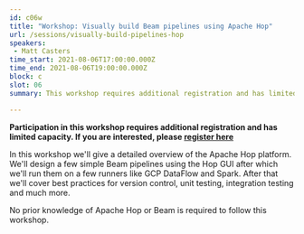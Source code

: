 ```yaml
---
id: c06w
title: "Workshop: Visually build Beam pipelines using Apache Hop"
url: /sessions/visually-build-pipelines-hop
speakers:
 - Matt Casters
time_start: 2021-08-06T17:00:00.000Z
time_end: 2021-08-06T19:00:00.000Z
block: c
slot: 06
summary: This workshop requires additional registration and has limited capacity. See details.

---
```



**Participation in this workshop requires additional registration and has limited capacity. If you are interested, please [register here](https://us02web.zoom.us/webinar/register/WN_-V78eZPIRpaud8cBQ46yow)**


In this workshop we'll give a detailed overview of the Apache Hop platform.  We'll design a few simple Beam pipelines using the Hop GUI after which we'll run them on a few runners like GCP DataFlow and Spark.  After that we'll cover best practices for version control, unit testing, integration testing and much more.

No prior knowledge of Apache Hop or Beam is required to follow this workshop.
